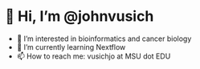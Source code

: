 # 👋 Hi, I’m @johnvusich
- 👀 I’m interested in bioinformatics and cancer biology
- 🌱 I’m currently learning Nextflow
- 📫 How to reach me: vusichjo at MSU dot EDU
